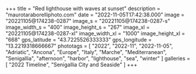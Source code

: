 +++
title = "Red lighthouse with waves at sunset"
description = "maurotaraborelliphoto.com"
date = "2022-11-05T17:42:38.000"
image = "20221105@174238-0287"
image_s = "20221105@174238-0287-s"
image_width_s = "400"
image_height_s = "267"
image_xl = "20221105@174238-0287-xl"
image_width_xl = "1000"
image_height_xl = "668"
gps_latitude = "43.7225526333333"
gps_longitude = "13.2219318666667"
phototags = [ "2022", "2022-11", "2022-11-05", "Adriatic", "Ancona", "Europe", "Italy", "Marche", "Mediterranean", "Senigallia", "afternoon", "harbor", "lighthouse", "sea", "winter" ]
galleries = [ "2022 Timeline", "Senigallia City and Seaside" ]
+++
